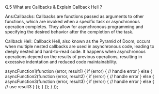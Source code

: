 Q.5 What are Callbacks & Explain Callback Hell ?

Ans:Callbacks: Callbacks are functions passed as arguments to other functions, which are invoked when a specific task or asynchronous operation completes. They allow for asynchronous programming and specifying the desired behavior after the completion of the task.

Callback Hell: Callback Hell, also known as the Pyramid of Doom, occurs when multiple nested callbacks are used in asynchronous code, leading to deeply nested and hard-to-read code. It happens when asynchronous operations depend on the results of previous operations, resulting in excessive indentation and reduced code maintainability.

asyncFunction1(function (error, result1) {
  if (error) {
    // handle error
  } else {
    asyncFunction2(function (error, result2) {
      if (error) {
        // handle error
      } else {
        asyncFunction3(function (error, result3) {
          if (error) {
            // handle error
          } else {
            // use result3
          }
        });
      }
    });
  }
});
